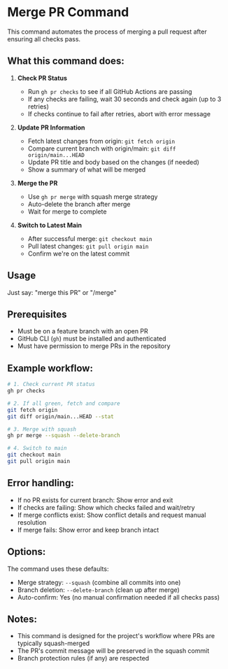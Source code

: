 # Merge PR Command

This command automates the process of merging a pull request after ensuring all checks pass.

## What this command does:

1. **Check PR Status**
   - Run `gh pr checks` to see if all GitHub Actions are passing
   - If any checks are failing, wait 30 seconds and check again (up to 3 retries)
   - If checks continue to fail after retries, abort with error message

2. **Update PR Information**
   - Fetch latest changes from origin: `git fetch origin`
   - Compare current branch with origin/main: `git diff origin/main...HEAD`
   - Update PR title and body based on the changes (if needed)
   - Show a summary of what will be merged

3. **Merge the PR**
   - Use `gh pr merge` with squash merge strategy
   - Auto-delete the branch after merge
   - Wait for merge to complete

4. **Switch to Latest Main**
   - After successful merge: `git checkout main`
   - Pull latest changes: `git pull origin main`
   - Confirm we're on the latest commit

## Usage

Just say: "merge this PR" or "/merge"

## Prerequisites

- Must be on a feature branch with an open PR
- GitHub CLI (`gh`) must be installed and authenticated
- Must have permission to merge PRs in the repository

## Example workflow:

```bash
# 1. Check current PR status
gh pr checks

# 2. If all green, fetch and compare
git fetch origin
git diff origin/main...HEAD --stat

# 3. Merge with squash
gh pr merge --squash --delete-branch

# 4. Switch to main
git checkout main
git pull origin main
```

## Error handling:

- If no PR exists for current branch: Show error and exit
- If checks are failing: Show which checks failed and wait/retry
- If merge conflicts exist: Show conflict details and request manual resolution
- If merge fails: Show error and keep branch intact

## Options:

The command uses these defaults:
- Merge strategy: `--squash` (combine all commits into one)
- Branch deletion: `--delete-branch` (clean up after merge)
- Auto-confirm: Yes (no manual confirmation needed if all checks pass)

## Notes:

- This command is designed for the project's workflow where PRs are typically squash-merged
- The PR's commit message will be preserved in the squash commit
- Branch protection rules (if any) are respected